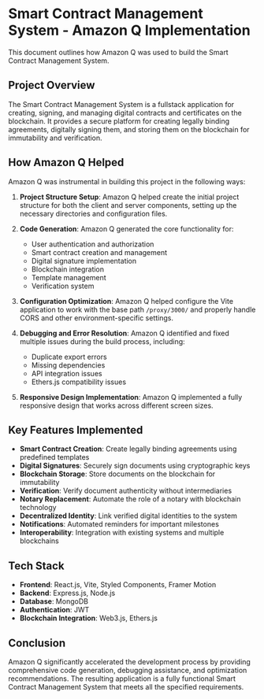# Smart Contract Management System - Amazon Q Implementation

This document outlines how Amazon Q was used to build the Smart Contract Management System.

## Project Overview

The Smart Contract Management System is a fullstack application for creating, signing, and managing digital contracts and certificates on the blockchain. It provides a secure platform for creating legally binding agreements, digitally signing them, and storing them on the blockchain for immutability and verification.

## How Amazon Q Helped

Amazon Q was instrumental in building this project in the following ways:

1. **Project Structure Setup**: Amazon Q helped create the initial project structure for both the client and server components, setting up the necessary directories and configuration files.

2. **Code Generation**: Amazon Q generated the core functionality for:
   - User authentication and authorization
   - Smart contract creation and management
   - Digital signature implementation
   - Blockchain integration
   - Template management
   - Verification system

3. **Configuration Optimization**: Amazon Q helped configure the Vite application to work with the base path `/proxy/3000/` and properly handle CORS and other environment-specific settings.

4. **Debugging and Error Resolution**: Amazon Q identified and fixed multiple issues during the build process, including:
   - Duplicate export errors
   - Missing dependencies
   - API integration issues
   - Ethers.js compatibility issues

5. **Responsive Design Implementation**: Amazon Q implemented a fully responsive design that works across different screen sizes.

## Key Features Implemented

- **Smart Contract Creation**: Create legally binding agreements using predefined templates
- **Digital Signatures**: Securely sign documents using cryptographic keys
- **Blockchain Storage**: Store documents on the blockchain for immutability
- **Verification**: Verify document authenticity without intermediaries
- **Notary Replacement**: Automate the role of a notary with blockchain technology
- **Decentralized Identity**: Link verified digital identities to the system
- **Notifications**: Automated reminders for important milestones
- **Interoperability**: Integration with existing systems and multiple blockchains

## Tech Stack

- **Frontend**: React.js, Vite, Styled Components, Framer Motion
- **Backend**: Express.js, Node.js
- **Database**: MongoDB
- **Authentication**: JWT
- **Blockchain Integration**: Web3.js, Ethers.js

## Conclusion

Amazon Q significantly accelerated the development process by providing comprehensive code generation, debugging assistance, and optimization recommendations. The resulting application is a fully functional Smart Contract Management System that meets all the specified requirements.
